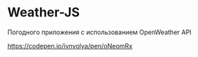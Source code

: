 # Weather-JS
Погодного приложения с использованием OpenWeather API

https://codepen.io/ivnvolya/pen/oNeomRx
